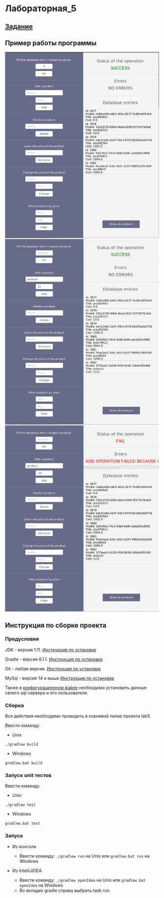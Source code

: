 # Лабораторная_5

## [Задание](./documentation/Task.md)

## Пример работы программы

![Screen one](./res/screen1.png)
![Screen two](./res/screen2.png)
![Screen three](./res/screen3.png)

## Инструкция по сборке проекта

### Предусловия

JDK - версия 1.11.
[Инструкция по установке](https://docs.oracle.com/en/java/javase/11/install/)

Gradle - версия 6.1.1.
[Инструкция по установке](https://docs.gradle.org/current/userguide/installation.html)

Git - любая версия.
[Инструкция по установке](https://www.atlassian.com/git/tutorials/install-git)

MySql - версия 14 и выше
[Инструкция по установке](https://dev.mysql.com/doc/mysql-getting-started/en/)

Также в [конфигурационном файле](./src/main/java/app/data/local/utils/ConnectionConfig.java) необходимо установить данные своего sql сервера и его пользователя.

### Сборка

Все действия необходимо проводить в корневой папке проекта lab5.

Ввести команду:

* Unix
```
./gradlew build
```

* Windows
```
gradlew.bat build
```

### Запуск unit тестов

Ввести команду: 

* Unix
```
./gradlew test
```

* Windows
```
gradlew.bat test
```

### Запуск

* Из консоли
    * Ввести команду: ```./gradlew run``` на Unix или ```gradlew.bat run``` на Windows

* Из IntelliJIDEA
    * Ввести команду: ```./gradlew openIdea``` на Unix или ```gradlew.bat openIdea``` на Windows
    * Во вкладке gradle справа выбрать task run.

